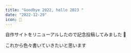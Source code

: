```yaml
---
title: "Goodbye 2022, hello 2023 "
date: "2022-12-29"
icon: 🍨
---
```


自作サイトをリニューアルしたので記念投稿してみました 🥳

これから色々書いていきたいと思います

